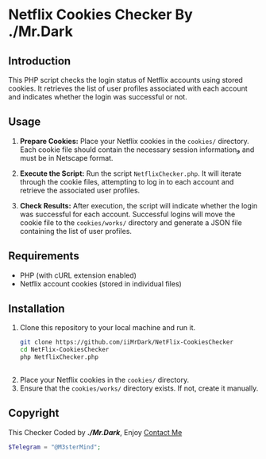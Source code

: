 # Netflix Cookies Checker By ./Mr.Dark

## Introduction
This PHP script checks the login status of Netflix accounts using stored cookies. It retrieves the list of user profiles associated with each account and indicates whether the login was successful or not.

## Usage

1. **Prepare Cookies:**
   Place your Netflix cookies in the `cookies/` directory. Each cookie file should contain the necessary session informationو and must be in Netscape format.

2. **Execute the Script:**
   Run the script `NetflixChecker.php`. It will iterate through the cookie files, attempting to log in to each account and retrieve the associated user profiles.

3. **Check Results:**
   After execution, the script will indicate whether the login was successful for each account. Successful logins will move the cookie file to the `cookies/works/` directory and generate a JSON file containing the list of user profiles.

## Requirements

- PHP (with cURL extension enabled)
- Netflix account cookies (stored in individual files)

## Installation

1. Clone this repository to your local machine and run it.
   ```bash
   git clone https://github.com/iiMrDark/NetFlix-CookiesChecker
   cd NetFlix-CookiesChecker
   php NetflixChecker.php
  
2. Place your Netflix cookies in the `cookies/` directory.
3. Ensure that the `cookies/works/` directory exists. If not, create it manually.

## Copyright
This Checker Coded by ***./Mr.Dark***, Enjoy
[Contact Me](https://t.me/m3sterMind) 
```php
$Telegram = "@M3sterMind";
